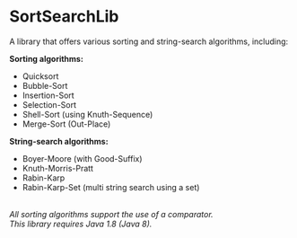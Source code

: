 # SortSearchLib
A library that offers various sorting and string-search algorithms, including:
<br>
<p><b>Sorting algorithms:</b></p>
<ul>
  <li>Quicksort</li>
  <li>Bubble-Sort</li>
  <li>Insertion-Sort</li>
  <li>Selection-Sort</li>
  <li>Shell-Sort (using Knuth-Sequence)</li>
  <li>Merge-Sort (Out-Place)</li>
</ul>
<p><b>String-search algorithms:</b></p>
<ul>
  <li>Boyer-Moore (with Good-Suffix)</li>
  <li>Knuth-Morris-Pratt</li>
  <li>Rabin-Karp</li>
  <li>Rabin-Karp-Set (multi string search using a set)</li>
</ul>
<br>
<i>All sorting algorithms support the use of a comparator.<br>
This library requires Java 1.8 (Java 8).</i>